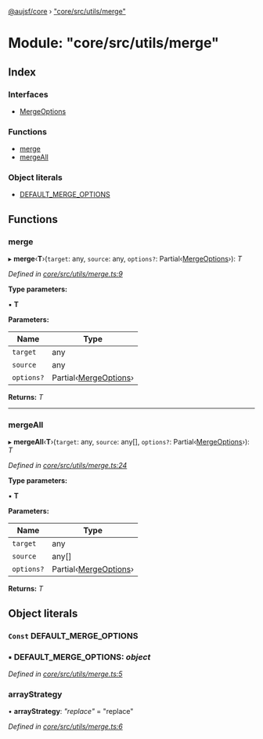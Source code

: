 [@aujsf/core](../README.md) › ["core/src/utils/merge"](_core_src_utils_merge_.md)

# Module: "core/src/utils/merge"

## Index

### Interfaces

* [MergeOptions](../interfaces/_core_src_utils_merge_.mergeoptions.md)

### Functions

* [merge](_core_src_utils_merge_.md#merge)
* [mergeAll](_core_src_utils_merge_.md#mergeall)

### Object literals

* [DEFAULT_MERGE_OPTIONS](_core_src_utils_merge_.md#const-default_merge_options)

## Functions

###  merge

▸ **merge**‹**T**›(`target`: any, `source`: any, `options?`: Partial‹[MergeOptions](../interfaces/_core_src_utils_merge_.mergeoptions.md)›): *T*

*Defined in [core/src/utils/merge.ts:9](https://github.com/jbockle/au-jsonschema-form/blob/ffdfbe8/packages/core/src/utils/merge.ts#L9)*

**Type parameters:**

▪ **T**

**Parameters:**

Name | Type |
------ | ------ |
`target` | any |
`source` | any |
`options?` | Partial‹[MergeOptions](../interfaces/_core_src_utils_merge_.mergeoptions.md)› |

**Returns:** *T*

___

###  mergeAll

▸ **mergeAll**‹**T**›(`target`: any, `source`: any[], `options?`: Partial‹[MergeOptions](../interfaces/_core_src_utils_merge_.mergeoptions.md)›): *T*

*Defined in [core/src/utils/merge.ts:24](https://github.com/jbockle/au-jsonschema-form/blob/ffdfbe8/packages/core/src/utils/merge.ts#L24)*

**Type parameters:**

▪ **T**

**Parameters:**

Name | Type |
------ | ------ |
`target` | any |
`source` | any[] |
`options?` | Partial‹[MergeOptions](../interfaces/_core_src_utils_merge_.mergeoptions.md)› |

**Returns:** *T*

## Object literals

### `Const` DEFAULT_MERGE_OPTIONS

### ▪ **DEFAULT_MERGE_OPTIONS**: *object*

*Defined in [core/src/utils/merge.ts:5](https://github.com/jbockle/au-jsonschema-form/blob/ffdfbe8/packages/core/src/utils/merge.ts#L5)*

###  arrayStrategy

• **arrayStrategy**: *"replace"* = "replace"

*Defined in [core/src/utils/merge.ts:6](https://github.com/jbockle/au-jsonschema-form/blob/ffdfbe8/packages/core/src/utils/merge.ts#L6)*
